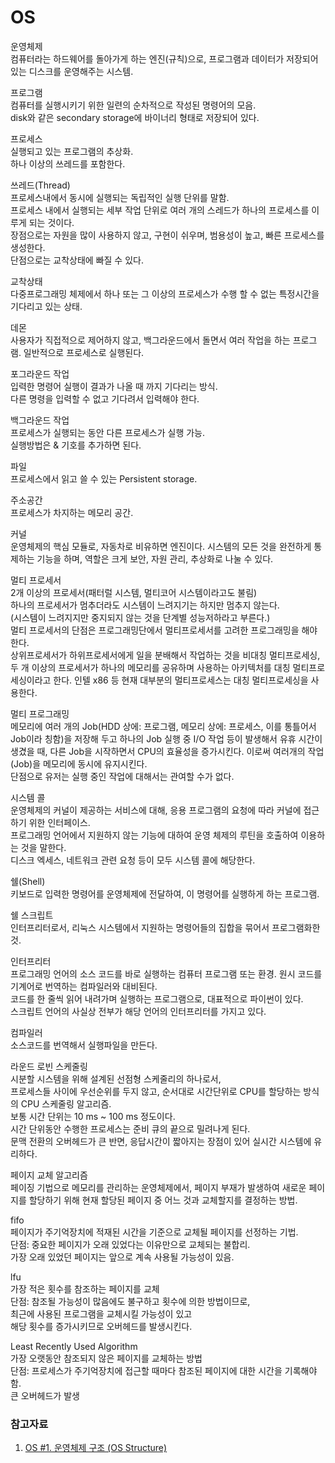 # OS  
  
운영체제  
컴퓨터라는 하드웨어를 돌아가게 하는 엔진(규칙)으로, 프로그램과 데이터가 저장되어 있는 디스크를 운영해주는 시스템.  
  
프로그램  
컴퓨터를 실행시키기 위한 일련의 순차적으로 작성된 명령어의 모음.  
disk와 같은 secondary storage에 바이너리 형태로 저장되어 있다.  

프로세스  
실행되고 있는 프로그램의 추상화.  
하나 이상의 쓰레드를 포함한다.  

쓰레드(Thread)  
프로세스내에서 동시에 실행되는 독립적인 실행 단위를 말함.  
프로세스 내에서 실행되는 세부 작업 단위로 여러 개의 스레드가 하나의 프로세스를 이루게 되는 것이다.  
장점으로는 자원을 많이 사용하지 않고, 구현이 쉬우며, 범용성이 높고, 빠른 프로세스를 생성한다.  
단점으로는 교착상태에 빠질 수 있다.  

교착상태  
다중프로그래밍 체제에서 하나 또는 그 이상의 프로세스가 수행 할 수 없는 특정시간을 기다리고 있는 상태.  


데몬  
사용자가 직접적으로 제어하지 않고, 백그라운드에서 돌면서 여러 작업을 하는 프로그램. 일반적으로 프로세스로 실행된다.  

포그라운드 작업  
입력한 명령어 실행이 결과가 나올 때 까지 기다리는 방식.  
다른 명령을 입력할 수 없고 기다려서 입력해야 한다.  

백그라운드 작업  
프로세스가 실행되는 동안 다른 프로세스가 실행 가능.  
실행방법은 & 기호를 추가하면 된다.  

파일  
프로세스에서 읽고 쓸 수 있는 Persistent storage.  

주소공간  
프로세스가 차지하는 메모리 공간.  

커널  
운영체제의 핵심 모듈로, 자동차로 비유하면 엔진이다. 시스템의 모든 것을 완전하게 통제하는 기능을 하며, 역할은 크게 보안, 자원 관리, 추상화로 나눌 수 있다.   

멀티 프로세서  
2개 이상의 프로세서(패터럴 시스템, 멀티코어 시스템이라고도 불림)  
하나의 프로세서가 멈추더라도 시스템이 느려지기는 하지만 멈추지 않는다.  
(시스템이 느려지지만 중지되지 않는 것을 단계별 성능저하라고 부른다.)  
멀티 프로세서의 단점은 프로그래밍단에서 멀티프로세서를 고려한 프로그래밍을 해야 한다.  
상위프로세서가 하위프로세서에게 일을 분배해서 작업하는 것을 비대칭 멀티프로세싱, 두 개 이상의 프로세서가 하나의 메모리를 공유하며 사용하는 아키텍처를 대칭 멀티프로세싱이라고 한다. 인텔 x86 등 현재 대부분의 멀티프로세스는 대칭 멀티프로세싱을 사용한다.  

멀티 프로그래밍  
메모리에 여러 개의 Job(HDD 상에: 프로그램, 메모리 상에: 프로세스, 이를 통틀어서 Job이라 칭함)을 저장해 두고 하나의 Job 실행 중 I/O 작업 등이 발생해서 유휴 시간이 생겼을 때, 다른 Job을 시작하면서 CPU의 효율성을 증가시킨다. 이로써 여러개의 작업(Job)을 메모리에 동시에 유지시킨다.  
단점으로 유저는 실행 중인 작업에 대해서는 관여할 수가 없다.  

시스템 콜  
운영체제의 커널이 제공하는 서비스에 대해, 응용 프로그램의 요청에 따라 커널에 접근하기 위한 인터페이스.  
프로그래밍 언어에서 지원하지 않는 기능에 대하여 운영 체제의 루틴을 호출하여 이용하는 것을 말한다.  
디스크 엑세스, 네트워크 관련 요청 등이 모두 시스템 콜에 해당한다.  
  
쉘(Shell)  
키보드로 입력한 명령어를 운영체제에 전달하여, 이 명령어를 실행하게 하는 프로그램.  
  
쉘 스크립트  
인터프리터로서, 리눅스 시스템에서 지원하는 명령어들의 집합을 묶어서 프로그램화한 것.
  
인터프리터  
프로그래밍 언어의 소스 코드를 바로 실행하는 컴퓨터 프로그램 또는 환경.
원시 코드를 기계어로 번역하는 컴파일러와 대비된다.  
코드를 한 줄씩 읽어 내려가며 실행하는 프로그램으로, 대표적으로 파이썬이 있다.  
스크립트 언어의 사실상 전부가 해당 언어의 인터프리터를 가지고 있다.  
  
컴파일러  
소스코드를 번역해서 실행파일을 만든다.  

라운드 로빈 스케줄링  
시분할 시스템을 위해 설계된 선점형 스케줄리의 하나로서,  
프로세스들 사이에 우선순위를 두지 않고, 순서대로 시간단위로 CPU를 할당하는 방식의 CPU 스케줄링 알고리즘.  
보통 시간 단위는 10 ms ~ 100 ms 정도이다.  
시간 단위동안 수행한 프로세스는 준비 큐의 끝으로 밀려나게 된다.  
문맥 전환의 오버헤드가 큰 반면, 응답시간이 짧아지는 장점이 있어 실시간 시스템에 유리하다.  


페이지 교체 알고리즘  
페이징 기법으로 메모리를 관리하는 운영체제에서, 페이지 부재가 발생하여 새로운 페이지를 할당하기 위해 현재 할당된 페이지 중 어느 것과 교체할지를 결정하는 방법.  

fifo  
페이지가 주기억장치에 적재된 시간을 기준으로 교체될 페이지를 선정하는 기법.  
단점: 중요한 페이지가 오래 있었다는 이유만으로 교체되는 불합리.  
가장 오래 있었던 페이지는 앞으로 계속 사용될 가능성이 있음.  

lfu  
가장 적은 횟수를 참조하는 페이지를 교체  
단점: 참조될 가능성이 많음에도 불구하고 횟수에 의한 방법이므로,  
최근에 사용된 프로그램을 교체시킬 가능성이 있고  
해당 횟수를 증가시키므로 오버헤드를 발생시킨다.  

Least Recently Used Algorithm  
가장 오랫동안 참조되지 않은 페이지를 교체하는 방법  
단점: 프로세스가 주기억장치에 접근할 때마다 참조된 페이지에 대한 시간을 기록해야 함.  
큰 오버헤드가 발생  

### 참고자료  
1. [OS #1. 운영체제 구조 (OS Structure)](https://devowen.com/215?category=715657)  
